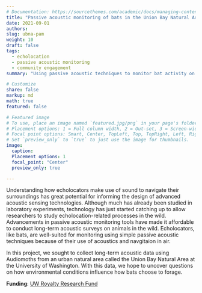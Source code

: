 ```yaml
---
# Documentation: https://sourcethemes.com/academic/docs/managing-content/
title: "Passive acoustic monitoring of bats in the Union Bay Natural Area"
date: 2021-09-01
authors: 
slug: ubna-pam
weight: 10
draft: false
tags: 
  - echolocation
  - passive acoustic monitoring
  - community engagement
summary: "Using passive acoustic techniques to monitor bat activity on UW campus!"

# Customize
share: false
markup: md
math: true
featured: false

# Featured image
# To use, place an image named `featured.jpg/png` in your page's folder.
# Placement options: 1 = Full column width, 2 = Out-set, 3 = Screen-width
# Focal point options: Smart, Center, TopLeft, Top, TopRight, Left, Right, BottomLeft, Bottom, BottomRight
# Set `preview_only` to `true` to just use the image for thumbnails.
image:
  caption:
  Placement options: 1
  focal_point: "Center"
  preview_only: true

---
```


Understanding how echolocators make use of sound to navigate their surroundings has great potential for informing the design of advanced acoustic sensing technologies. Although much has already been studied in laboratory experiments, technology has just started catching up to allow researchers to study echolocation-related processes in the wild. Advancements in passive acoustic monitoring tools have made it affordable to conduct long-term acoustic surveys on animals in the wild. Echolocators, like bats, are well-suited for monitoring using simple passive acoustic techniques because of their use of acoustics and navgitaion in air.

In this project, we sought to collect long-term acoustic data using Audiomoths from an urban natural area called the Union Bay Natural Area at the University of Washington. With this data, we hope to uncover questions on how environmental conditions influence how bats choose to forage.

**Funding**: [UW Royalty Research Fund](https://www.washington.edu/research/or/royalty-research-fund-rrf/)
